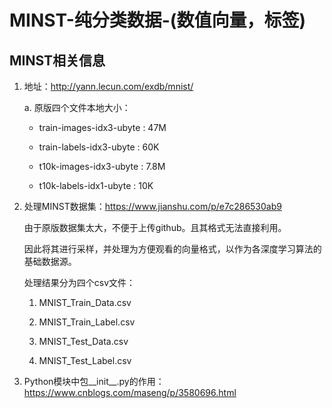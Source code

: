 # MINST-纯分类数据-(数值向量，标签)
## MINST相关信息
1. 地址：http://yann.lecun.com/exdb/mnist/

    a. 原版四个文件本地大小：
    
    * train-images-idx3-ubyte     :   47M
    
    * train-labels-idx3-ubyte     :   60K
    
    * t10k-images-idx3-ubyte      :   7.8M
    
    * t10k-labels-idx1-ubyte      :   10K
    
2. 处理MINST数据集：https://www.jianshu.com/p/e7c286530ab9

    由于原版数据集太大，不便于上传github。且其格式无法直接利用。
    
    因此将其进行采样，并处理为方便观看的向量格式，以作为各深度学习算法的基础数据源。
    
    处理结果分为四个csv文件：
    
    1. MNIST_Train_Data.csv
    
    2. MNIST_Train_Label.csv
    
    3. MNIST_Test_Data.csv
    
    4. MNIST_Test_Label.csv
    
3. Python模块中包__init__.py的作用：https://www.cnblogs.com/maseng/p/3580696.html